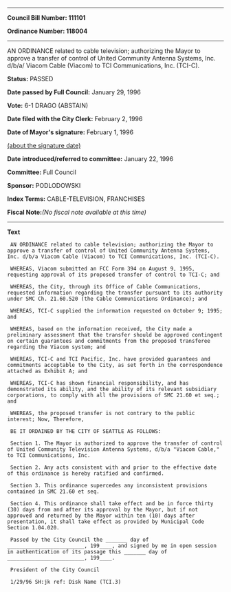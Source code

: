 

********

**Council Bill Number: 111101**
   
**Ordinance Number: 118004**
********

 AN ORDINANCE related to cable television; authorizing the Mayor to approve a transfer of control of United Community Antenna Systems, Inc. d/b/a/ Viacom Cable (Viacom) to TCI Communications, Inc. (TCI-C).

**Status:** PASSED
   
**Date passed by Full Council:** January 29, 1996
   
**Vote:** 6-1 DRAGO (ABSTAIN)
   
**Date filed with the City Clerk:** February 2, 1996
   
**Date of Mayor's signature:** February 1, 1996
   
[(about the signature date)](/~public/approvaldate.htm)
   
   
   
**Date introduced/referred to committee:** January 22, 1996
   
**Committee:** Full Council
   
**Sponsor:** PODLODOWSKI
   
   
**Index Terms:** CABLE-TELEVISION, FRANCHISES

**Fiscal Note:**_(No fiscal note available at this time)_

********

**Text**
   
```
 AN ORDINANCE related to cable television; authorizing the Mayor to approve a transfer of control of United Community Antenna Systems, Inc. d/b/a Viacom Cable (Viacom) to TCI Communications, Inc. (TCI-C).

 WHEREAS, Viacom submitted an FCC Form 394 on August 9, 1995, requesting approval of its proposed transfer of control to TCI-C; and

 WHEREAS, the City, through its Office of Cable Communications, requested information regarding the transfer pursuant to its authority under SMC Ch. 21.60.520 (the Cable Communications Ordinance); and

 WHEREAS, TCI-C supplied the information requested on October 9; 1995; and

 WHEREAS, based on the information received, the City made a preliminary assessment that the transfer should be approved contingent on certain guarantees and commitments from the proposed transferee regarding the Viacom system; and

 WHEREAS, TCI-C and TCI Pacific, Inc. have provided guarantees and commitments acceptable to the City, as set forth in the correspondence attached as Exhibit A; and

 WHEREAS, TCI-C has shown financial responsibility, and has demonstrated its ability, and the ability of its relevant subsidiary corporations, to comply with all the provisions of SMC 21.60 et seq.; and

 WHEREAS, the proposed transfer is not contrary to the public interest; Now, Therefore,

 BE IT ORDAINED BY THE CITY OF SEATTLE AS FOLLOWS:

 Section 1. The Mayor is authorized to approve the transfer of control of United Community Television Antenna Systems, d/b/a "Viacom Cable," to TCI Communications, Inc.

 Section 2. Any acts consistent with and prior to the effective date of this ordinance is hereby ratified and confirmed.

 Section 3. This ordinance supercedes any inconsistent provisions contained in SMC 21.60 et seq.

 Section 4. This ordinance shall take effect and be in force thirty (30) days from and after its approval by the Mayor, but if not approved and returned by the Mayor within ten (10) days after presentation, it shall take effect as provided by Municipal Code Section 1.04.020.

 Passed by the City Council the _______ day of _________________________, 199____, and signed by me in open session in authentication of its passage this _______ day of _________________________, 199____.

 President of the City Council

 1/29/96 SH:jk ref: Disk Name (TCI.3)

```
